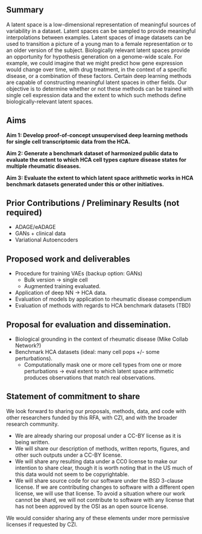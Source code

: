 ## Summary

A latent space is a low-dimensional representation of meaningful sources of variability in a dataset.
Latent spaces can be sampled to provide meaningful interpolations between examples.
Latent spaces of image datasets can be used to transition a picture of a young man to a female representation or to an older version of the subject.
Biologically relevant latent spaces provide an opportunity for hypothesis generation on a genome-wide scale.
For example, we could imagine that we might predict how gene expression would change over time, with drug treatment, in the context of a specific disease, or a combination of these factors.
Certain deep learning methods are capable of constructing meaningful latent spaces in other fields.
Our objective is to determine whether or not these methods can be trained with single cell expression data and the extent to which such methods define biologically-relevant latent spaces.

## Aims

**Aim 1: Develop proof-of-concept unsupervised deep learning methods for single cell transcriptomic data from the HCA.**

**Aim 2: Generate a benchmark dataset of harmonized public data to evaluate the extent to which HCA cell types capture disease states for multiple rheumatic diseases.**

**Aim 3: Evaluate the extent to which latent space arithmetic works in HCA benchmark datasets generated under this or other initiatives.**

## Prior Contributions / Preliminary Results (not required)

* ADAGE/eADAGE
* GANs + clinical data
* Variational Autoencoders

## Proposed work and deliverables

* Procedure for training VAEs (backup option: GANs)
    * Bulk version -> single cell
    * Augmented training evaluated.
* Application of deep NN -> HCA data.
* Evaluation of models by application to rheumatic disease compendium
* Evaluation of methods with regards to HCA benchmark datasets (TBD)

## Proposal for evaluation and dissemination.

* Biological grounding in the context of rheumatic disease (Mike Collab Network?)
* Benchmark HCA datasets (ideal: many cell pops +/- some perturbations).
    * Computationally mask one or more cell types from one or more perturbations -> eval extent to which latent space arithmetic produces observations that match real observations.

## Statement of commitment to share

We look forward to sharing our proposals, methods, data, and code with other researchers funded by this RFA, with CZI, and with the broader research community.

* We are already sharing our proposal under a CC-BY license as it is being written.
* We will share our description of methods, written reports, figures, and other such outputs under a CC-BY license.
* We will share any resulting data under a CC0 license to make our intention to share clear, though it is worth noting that in the US much of this data would not seem to be copyrightable.
* We will share source code for our software under the BSD 3-clause license. If we are contributing changes to software with a different open license, we will use that license. To avoid a situation where our work cannot be shard, we will not contribute to software with any license that has not been approved by the OSI as an open source license.

We would consider sharing any of these elements under more permissive licenses if requested by CZI.
